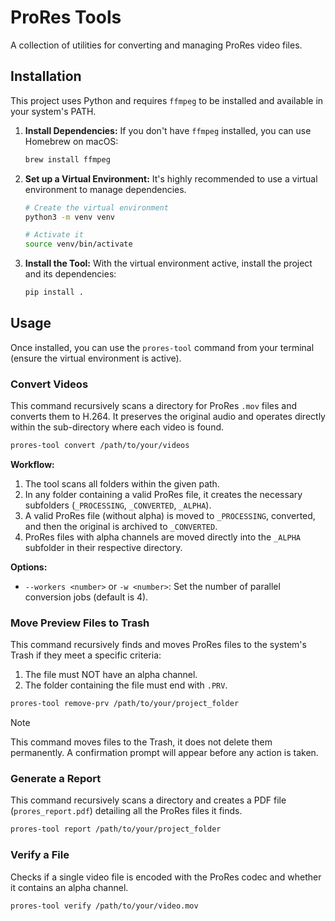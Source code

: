 # ProRes Tools

A collection of utilities for converting and managing ProRes video files.

## Installation

This project uses Python and requires `ffmpeg` to be installed and available in your system's PATH.

1.  **Install Dependencies:**
    If you don't have `ffmpeg` installed, you can use Homebrew on macOS:
    ```sh
    brew install ffmpeg
    ```

2.  **Set up a Virtual Environment:**
    It's highly recommended to use a virtual environment to manage dependencies.

    ```sh
    # Create the virtual environment
    python3 -m venv venv

    # Activate it
    source venv/bin/activate
    ```

3.  **Install the Tool:**
    With the virtual environment active, install the project and its dependencies:
    ```sh
    pip install .
    ```

## Usage

Once installed, you can use the `prores-tool` command from your terminal (ensure the virtual environment is active).

### Convert Videos

This command recursively scans a directory for ProRes `.mov` files and converts them to H.264. It preserves the original audio and operates directly within the sub-directory where each video is found.

```sh
prores-tool convert /path/to/your/videos
```

**Workflow:**
1.  The tool scans all folders within the given path.
2.  In any folder containing a valid ProRes file, it creates the necessary subfolders (`_PROCESSING`, `_CONVERTED`, `_ALPHA`).
3.  A valid ProRes file (without alpha) is moved to `_PROCESSING`, converted, and then the original is archived to `_CONVERTED`.
4.  ProRes files with alpha channels are moved directly into the `_ALPHA` subfolder in their respective directory.

**Options:**
*   `--workers <number>` or `-w <number>`: Set the number of parallel conversion jobs (default is 4).

### Move Preview Files to Trash

This command recursively finds and moves ProRes files to the system's Trash if they meet a specific criteria:
1. The file must NOT have an alpha channel.
2. The folder containing the file must end with `.PRV`.

```sh
prores-tool remove-prv /path/to/your/project_folder
```

> [!NOTE]
> This command moves files to the Trash, it does not delete them permanently. A confirmation prompt will appear before any action is taken.

### Generate a Report

This command recursively scans a directory and creates a PDF file (`prores_report.pdf`) detailing all the ProRes files it finds.

```sh
prores-tool report /path/to/your/project_folder
```

### Verify a File

Checks if a single video file is encoded with the ProRes codec and whether it contains an alpha channel.

```sh
prores-tool verify /path/to/your/video.mov
``` 